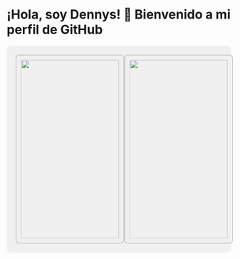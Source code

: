 # ¡Hola, soy Dennys! 👋 Bienvenido a mi perfil de GitHub

<div style="display: flex; justify-content: space-around; align-items: center; padding: 20px; background-color: #f0f0f0; border-radius: 10px;">

  <div style="padding: 10px; border: 2px solid #ccc; border-radius: 8px;">
    <img src="https://i.pinimg.com/564x/79/8e/b2/798eb2192faf158616dc34ece9429077.jpg" style="width: 220px; height: 400px;">
  </div>

  <div style="padding: 10px; border: 2px solid #ccc; border-radius: 8px;">
    <img src="https://i.pinimg.com/564x/28/da/cb/28dacbd45db968216d7fa4a7013df868.jpg" style="width: 220px; height: 400px;">
  </div>

</div>
